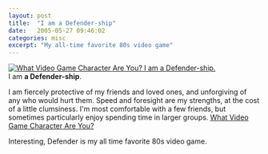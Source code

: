 ```yaml
---
layout: post
title:  "I am a Defender-ship"
date:   2005-05-27 09:46:02
categories: misc
excerpt: "My all-time favorite 80s video game"
---
```

<a href="http://quiz.ravenblack.net/videogame.pl"><img src="http://quiz.ravenblack.net/videogame/6.png" alt="What Video Game Character Are You? I am a Defender-ship."/></a><br>I am <b>a Defender-ship</b>.

I am fiercely protective of my friends and loved ones, and unforgiving of any who would hurt them. Speed and foresight are my strengths, at the cost of a little clumsiness. I'm most comfortable with a few friends, but sometimes particularly enjoy spending time in larger groups. <a href="http://quiz.ravenblack.net/videogame.pl">What Video Game Character Are You?</a>

Interesting, Defender is my all time favorite 80s video game.
